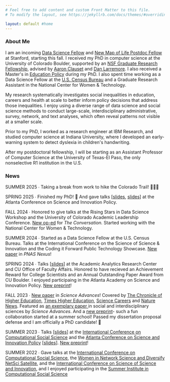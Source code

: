```yaml
---
# Feel free to add content and custom Front Matter to this file.
# To modify the layout, see https://jekyllrb.com/docs/themes/#overriding-theme-defaults

layout: default #home
---
```


### About Me
I am an incoming <a href="https://datascience.stanford.edu/programs/data-science-fellows">Data Science Fellow</a> and <a href="https://longevity.stanford.edu/new-map-of-life-fellows-program/">New Map of Life Postdoc Fellow</a> at Stanford, starting this fall. I received my PhD in computer science at the University of Colorado Boulder, supported by an <a href="https://nsfgrfp.org/">NSF Graduate Research Fellowship</a>, advised by <a href="https://aaronclauset.github.io/">Aaron Clauset</a> and <a href="https://larremorelab.github.io/">Dan Larremore</a>. I also received a Master's in <a href="https://www.colorado.edu/education/academics/graduate-programs/educational-foundations-policy-practice/ma-educational-foundations">Education Policy</a> during my PhD. I also spent time working as a Data Science Fellow at the <a href="https://www.census.gov/programs-surveys/ehealth.html">U.S. Census Bureau</a> and a Graduate Research Assistant in the National Center for Women & Technology.

My research systematically investigates social inequalities in education, careers and health at scale to better inform policy decisions that address those inequalities. I enjoy using a diverse range of data science and social science methods to conduct large-scale, interdisciplinary administrative, survey, network, and text analyses, which often reveal patterns not visible at a smaller scale.

Prior to my PhD, I worked as a research engineer at IBM Research, and studied computer science at Indiana University, where I developed an early-warning system to detect dyslexia in children's handwriting.

After my postdoctoral fellowship, I will be starting as an Assistant Professor of Computer Science at the University of Texas-El Paso, the only nonselective R1 institution in the U.S.

### News
SUMMER 2025 &#8729; Taking a break from work to hike the Colorado Trail! :evergreen_tree:🥾⛺

SPRING 2025 &#8729; Finished my PhD! :tada: And gave talks [<a href="https://katiespoon.github.io/atlc_undergrad.pdf">slides</a>, <a href="https://katiespoon.github.io/atlc_grants.pdf">slides</a>] at the Atlanta Conference on Science and Innovation Policy.

FALL 2024 &#8729; Honored to give talks at the Rising Stars in Data Science Workshop and the University of Colorado Academic Leadership Conference. <a href="https://theconversation.com/most-us-book-bans-target-childrens-literature-featuring-diverse-characters-and-authors-of-color-238731">New op-ed</a> for <i>The Conversation.</i> Started working with the National Center for Women & Technology.

SUMMER 2024 &#8729; Started as a Data Science Fellow at the U.S. Census Bureau. Talks at the International Conference on the Science of Science & Innovation and the Coding it Forward Public Technology Showcase. <a href="https://academic.oup.com/pnasnexus/article/3/6/pgae197/7689238?login=false">New paper</a> in <i>PNAS Nexus</i>!

SPRING 2024 &#8729; Talks [<a href="https://katiespoon.github.io/AARC_Feb2024.pdf">slides</a>] at the Academic Analytics Research Center and CU Office of Faculty Affairs. Honored to have recieved an Achievement Reward for College Scientists and an Annual Outstanding Paper Award from CU Boulder. I enjoyed participaing in the Atlanta Academy on Science and Innovation Policy. <a href="https://osf.io/preprints/socarxiv/g6xwk">New preprint</a>!

FALL 2023 &#8729; <a href="https://www.science.org/doi/10.1126/sciadv.adi2205">New paper</a> in <i>Science Advances</i>! Covered by <a href="https://www.chronicle.com/article/even-with-tenure-women-are-more-likely-to-leave-higher-ed">The Chronicle of Higher Education</a>, <a href="https://www.timeshighereducation.com/news/hostile-workplace-climate-pushing-women-out-academia">Times Higher Education</a>, <a href="https://www.science.org/content/article/women-faculty-feel-pushed-academia-poor-workplace-climate">Science Careers</a> and <a href="https://www.nature.com/articles/d41586-023-03251-8">Nature News</a>. Featured as <a href="https://www.science.org/doi/10.1126/sciadv.adp7473"> an exemplary paper </a> in social and interdisciplinary sciences by <i> Science Advances</i>. And a <a href="https://papers.ssrn.com/sol3/papers.cfm?abstract_id=4618699">new preprint</a>- such a fun collaboration started at a summer school! Passed my dissertation proposal defense and I am officially a PhD candidate! :tada:

SUMMER 2023 &#8729; Talks [<a href="https://katiespoon.github.io/IC2S2_23.pdf">slides</a>] at the <a href="https://www.ic2s2.org/">International Conference on Computational Social Science</a> and the <a href="https://www.atlconf.org/">Atlanta Conference on Science and Innovation Policy</a> [<a href="https://katiespoon.github.io/ATLC23.pdf">slides</a>]. <a href="https://osf.io/preprints/socarxiv/u26ze">New preprint</a>!

SUMMER 2022 &#8729; Gave talks at the <a href="https://www.ic2s2.org/">International Conference on Computational Social Science</a>, the <a href="https://sites.google.com/view/winsnetsci-diversify-netsci-20">Women in Network Science and Diversify NetSci Satellite</a>, and the <a href="https://www.icssi.org/">International Conference on Science of Science and Innovation</a>, and I enjoyed participating in the <a href="https://sicss.io/">Summer Institute in Computational Social Science</a>
